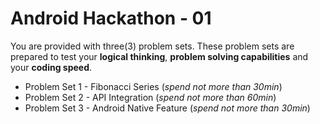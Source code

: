 # Android Hackathon - 01

You are provided with three(3) problem sets. These problem sets are prepared to test your **logical thinking**, **problem solving capabilities** and your **coding speed**.

* Problem Set 1 - Fibonacci Series (*spend not more than 30min*)
* Problem Set 2 - API Integration (*spend not more than 60min*)
* Problem Set 3 - Android Native Feature (*spend not more than 30min*)